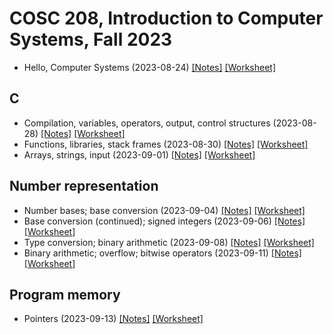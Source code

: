 # COSC 208, Introduction to Computer Systems, Fall 2023

* Hello, Computer Systems (2023-08-24) [[Notes]](2023-08-24.notes.html) 
[[Worksheet]](2023-08-24.worksheet.html)

## C
* Compilation, variables, operators, output, control structures (2023-08-28) [[Notes]](2023-08-28.notes.html) 
[[Worksheet]](2023-08-28.worksheet.html)
* Functions, libraries, stack frames (2023-08-30) [[Notes]](2023-08-30.notes.html) 
[[Worksheet]](2023-08-30.worksheet.html)
* Arrays, strings, input (2023-09-01) [[Notes]](2023-09-01.notes.html) 
[[Worksheet]](2023-09-01.worksheet.html)

## Number representation
* Number bases; base conversion (2023-09-04) [[Notes]](2023-09-04.notes.html) 
[[Worksheet]](2023-09-04.worksheet.html)
* Base conversion (continued); signed integers (2023-09-06) [[Notes]](2023-09-06.notes.html) 
[[Worksheet]](2023-09-06.worksheet.html)
* Type conversion; binary arithmetic (2023-09-08) [[Notes]](2023-09-08.notes.html) 
[[Worksheet]](2023-09-08.worksheet.html)
*  Binary arithmetic; overflow; bitwise operators (2023-09-11) [[Notes]](2023-09-11.notes.html) 
[[Worksheet]](2023-09-11.worksheet.html)

## Program memory
* Pointers (2023-09-13) [[Notes]](2023-09-13.notes.html) 
[[Worksheet]](2023-09-13.worksheet.html)
